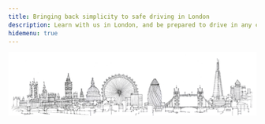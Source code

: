 ```yaml
---
title: Bringing back simplicity to safe driving in London
description: Learn with us in London, and be prepared to drive in any city.
hidemenu: true
---
```

![hand-sketched-city-scape-best-driving-lessons-norbury](mock.png?classes=.img-responsive,.wp,.wp-3,.introimg)

<!-- http://clipart-library.com/clipart/qcBoqgapi.htm -->